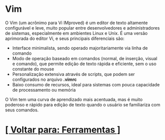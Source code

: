 # Vim

O Vim (um acrônimo para Vi IMproved) é um editor de texto altamente configurável e leve, muito popular entre desenvolvedores e administradores de sistemas, especialmente em ambientes Linux e Unix. É uma versão aprimorada do editor Vi, e seus principais diferenciais são:

- Interface minimalista, sendo operado majoritariamente via linha de comando
- Modo de operação baseado em comandos (normal, de inserção, visual e comando), que permite edição de texto rápida e eficiente, sem o uso constante do mouse
- Personalização extensiva através de scripts, que podem ser configurados no arquivo **.vimrc**
- Baixo consumo de recursos, ideal para sistemas com pouca capacidade de processamento ou memória

O Vim tem uma curva de aprendizado mais acentuada, mas é muito poderoso e rápido para edição de texto quando o usuário se familiariza com seus comandos.

# [[ Voltar para: Ferramentas ]](../ferramentas.md)